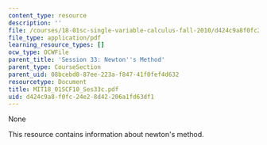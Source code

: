 ```yaml
---
content_type: resource
description: ''
file: /courses/18-01sc-single-variable-calculus-fall-2010/d424c9a8f0fc24e28d42206a1fd63df1_MIT18_01SCF10_Ses33c.pdf
file_type: application/pdf
learning_resource_types: []
ocw_type: OCWFile
parent_title: 'Session 33: Newton''s Method'
parent_type: CourseSection
parent_uid: 08bcebd8-87ee-223a-f847-41f0fef4d632
resourcetype: Document
title: MIT18_01SCF10_Ses33c.pdf
uid: d424c9a8-f0fc-24e2-8d42-206a1fd63df1
---
```

None

This resource contains information about newton's method.